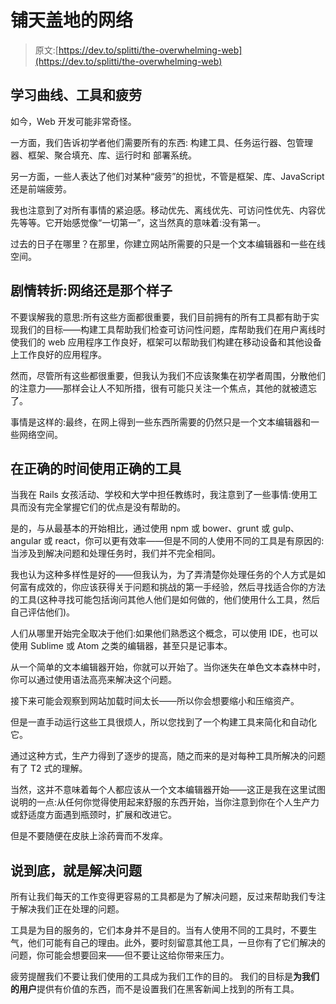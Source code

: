 # 铺天盖地的网络

> 原文:[https://dev.to/splitti/the-overwhelming-web](https://dev.to/splitti/the-overwhelming-web)

## 学习曲线、工具和疲劳

如今，Web 开发可能非常奇怪。

一方面，我们告诉初学者他们需要所有的东西:
构建工具、任务运行器、包管理器、框架、聚合填充、库、运行时和
部署系统。

另一方面，一些人表达了他们对某种“疲劳”的担忧，不管是框架、库、JavaScript 还是前端疲劳。

我也注意到了对所有事情的紧迫感。移动优先、离线优先、可访问性优先、内容优先等等。它开始感觉像“一切第一”，这当然真的意味着:没有第一。

过去的日子在哪里？在那里，你建立网站所需要的只是一个文本编辑器和一些在线空间。

## 剧情转折:网络还是那个样子

不要误解我的意思:所有这些方面都很重要，我们目前拥有的所有工具都有助于实现我们的目标——构建工具帮助我们检查可访问性问题，库帮助我们在用户离线时使我们的 web 应用程序工作良好，框架可以帮助我们构建在移动设备和其他设备上工作良好的应用程序。

然而，尽管所有这些都很重要，但我认为我们不应该聚集在初学者周围，分散他们的注意力——那样会让人不知所措，很有可能只关注一个焦点，其他的就被遗忘了。

事情是这样的:最终，在网上得到一些东西所需要的仍然只是一个文本编辑器和一些网络空间。

## 在正确的时间使用正确的工具

当我在 Rails 女孩活动、学校和大学中担任教练时，我注意到了一些事情:使用工具而没有完全掌握它们的优点是没有帮助的。

是的，与从最基本的开始相比，通过使用 npm 或 bower、grunt 或 gulp、angular 或 react，你可以更有效率——但是不同的人使用不同的工具是有原因的:当涉及到解决问题和处理任务时，我们并不完全相同。

我也认为这种多样性是好的——但我认为，为了弄清楚你处理任务的个人方式是如何富有成效的，你应该获得关于问题和挑战的第一手经验，然后寻找适合你的方法的工具(这种寻找可能包括询问其他人他们是如何做的，他们使用什么工具，然后自己评估他们)。

人们从哪里开始完全取决于他们:如果他们熟悉这个概念，可以使用 IDE，也可以使用 Sublime 或 Atom 之类的编辑器，甚至只是记事本。

从一个简单的文本编辑器开始，你就可以开始了。当你迷失在单色文本森林中时，你可以通过使用语法高亮来解决这个问题。

接下来可能会观察到网站加载时间太长——所以你会想要缩小和压缩资产。

但是一直手动运行这些工具很烦人，所以您找到了一个构建工具来简化和自动化它。

通过这种方式，生产力得到了逐步的提高，随之而来的是对每种工具所解决的问题有了 T2 式的理解。

当然，这并不意味着每个人都应该从一个文本编辑器开始——这正是我在这里试图说明的一点:从任何你觉得使用起来舒服的东西开始，当你注意到你在个人生产力或舒适度方面遇到瓶颈时，扩展和改进它。

但是不要随便在皮肤上涂药膏而不发痒。

## 说到底，就是解决问题

所有让我们每天的工作变得更容易的工具都是为了解决问题，反过来帮助我们专注于解决我们正在处理的问题。

工具是为目的服务的，它们本身并不是目的。当有人使用不同的工具时，不要生气，他们可能有自己的理由。此外，要时刻留意其他工具，一旦你有了它们解决的问题，你可能会想要回来——但不要让这给你带来压力。

疲劳提醒我们不要让我们使用的工具成为我们工作的目的。
我们的目标是**为我们的用户**提供有价值的东西，而不是设置我们在黑客新闻上找到的所有工具。